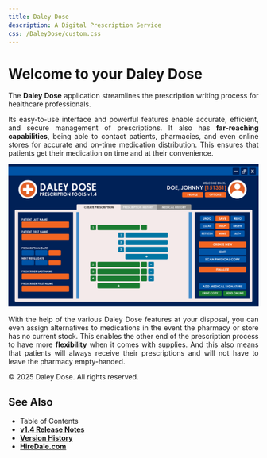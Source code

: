 ```yaml
---
title: Daley Dose
description: A Digital Prescription Service
css: /DaleyDose/custom.css
---
```


# **Welcome to your Daley Dose**

<p style="text-align: justify;">
The <span style="font-weight: bold;">Daley Dose</span> application streamlines the prescription writing process for healthcare professionals.
</p>

<p style="text-align: justify;">
Its easy-to-use interface and powerful features enable accurate, efficient, and secure management of prescriptions. It also has <span style="font-weight: bold;">far-reaching capabilities</span>, being able to contact patients, pharmacies, and even online stores for accurate and on-time medication distribution. This ensures that patients get their medication on time and at their convenience.
</p>

![Daily Dose user interface](/images/daley-dose-home-window-clean.png)

<p style="text-align: justify;">
With the help of the various Daley Dose features at your disposal, you can even assign alternatives to medications in the event the pharmacy or store has no current stock. This enables the other end of the prescription process to have more <span style="font-weight: bold;">flexibility</span> when it comes with supplies. And this also means that patients will always receive their prescriptions and will not have to leave the pharmacy empty-handed.
</p>

© 2025 Daley Dose. All rights reserved.

## See Also

- Table of Contents
- [**v1.4 Release Notes**](/daleydose/release-notes-v1.4)
- [**Version History**](/daleydose/version-history)
- [**HireDale.com**](https://hiredale.github.io)
